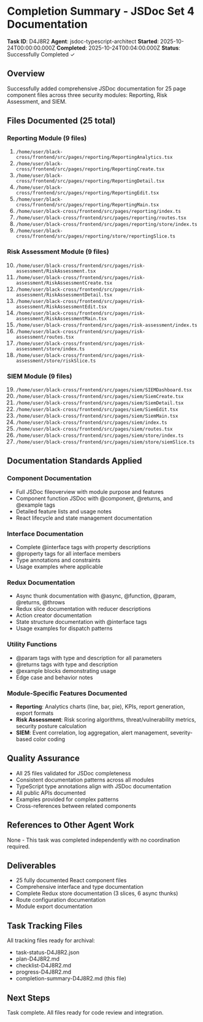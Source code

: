# Completion Summary - JSDoc Set 4 Documentation
**Task ID**: D4J8R2
**Agent**: jsdoc-typescript-architect
**Started**: 2025-10-24T00:00:00.000Z
**Completed**: 2025-10-24T00:04:00.000Z
**Status**: Successfully Completed ✓

## Overview
Successfully added comprehensive JSDoc documentation for 25 page component files across three security modules: Reporting, Risk Assessment, and SIEM.

## Files Documented (25 total)

### Reporting Module (9 files)
1. `/home/user/black-cross/frontend/src/pages/reporting/ReportingAnalytics.tsx`
2. `/home/user/black-cross/frontend/src/pages/reporting/ReportingCreate.tsx`
3. `/home/user/black-cross/frontend/src/pages/reporting/ReportingDetail.tsx`
4. `/home/user/black-cross/frontend/src/pages/reporting/ReportingEdit.tsx`
5. `/home/user/black-cross/frontend/src/pages/reporting/ReportingMain.tsx`
6. `/home/user/black-cross/frontend/src/pages/reporting/index.ts`
7. `/home/user/black-cross/frontend/src/pages/reporting/routes.tsx`
8. `/home/user/black-cross/frontend/src/pages/reporting/store/index.ts`
9. `/home/user/black-cross/frontend/src/pages/reporting/store/reportingSlice.ts`

### Risk Assessment Module (9 files)
10. `/home/user/black-cross/frontend/src/pages/risk-assessment/RiskAssessment.tsx`
11. `/home/user/black-cross/frontend/src/pages/risk-assessment/RiskAssessmentCreate.tsx`
12. `/home/user/black-cross/frontend/src/pages/risk-assessment/RiskAssessmentDetail.tsx`
13. `/home/user/black-cross/frontend/src/pages/risk-assessment/RiskAssessmentEdit.tsx`
14. `/home/user/black-cross/frontend/src/pages/risk-assessment/RiskAssessmentMain.tsx`
15. `/home/user/black-cross/frontend/src/pages/risk-assessment/index.ts`
16. `/home/user/black-cross/frontend/src/pages/risk-assessment/routes.tsx`
17. `/home/user/black-cross/frontend/src/pages/risk-assessment/store/index.ts`
18. `/home/user/black-cross/frontend/src/pages/risk-assessment/store/riskSlice.ts`

### SIEM Module (9 files)
19. `/home/user/black-cross/frontend/src/pages/siem/SIEMDashboard.tsx`
20. `/home/user/black-cross/frontend/src/pages/siem/SiemCreate.tsx`
21. `/home/user/black-cross/frontend/src/pages/siem/SiemDetail.tsx`
22. `/home/user/black-cross/frontend/src/pages/siem/SiemEdit.tsx`
23. `/home/user/black-cross/frontend/src/pages/siem/SiemMain.tsx`
24. `/home/user/black-cross/frontend/src/pages/siem/index.ts`
25. `/home/user/black-cross/frontend/src/pages/siem/routes.tsx`
26. `/home/user/black-cross/frontend/src/pages/siem/store/index.ts`
27. `/home/user/black-cross/frontend/src/pages/siem/store/siemSlice.ts`

## Documentation Standards Applied

### Component Documentation
- Full JSDoc fileoverview with module purpose and features
- Component function JSDoc with @component, @returns, and @example tags
- Detailed feature lists and usage notes
- React lifecycle and state management documentation

### Interface Documentation
- Complete @interface tags with property descriptions
- @property tags for all interface members
- Type annotations and constraints
- Usage examples where applicable

### Redux Documentation
- Async thunk documentation with @async, @function, @param, @returns, @throws
- Redux slice documentation with reducer descriptions
- Action creator documentation
- State structure documentation with @interface tags
- Usage examples for dispatch patterns

### Utility Functions
- @param tags with type and description for all parameters
- @returns tags with type and description
- @example blocks demonstrating usage
- Edge case and behavior notes

### Module-Specific Features Documented
- **Reporting**: Analytics charts (line, bar, pie), KPIs, report generation, export formats
- **Risk Assessment**: Risk scoring algorithms, threat/vulnerability metrics, security posture calculation
- **SIEM**: Event correlation, log aggregation, alert management, severity-based color coding

## Quality Assurance
- All 25 files validated for JSDoc completeness
- Consistent documentation patterns across all modules
- TypeScript type annotations align with JSDoc documentation
- All public APIs documented
- Examples provided for complex patterns
- Cross-references between related components

## References to Other Agent Work
None - This task was completed independently with no coordination required.

## Deliverables
- 25 fully documented React component files
- Comprehensive interface and type documentation
- Complete Redux store documentation (3 slices, 6 async thunks)
- Route configuration documentation
- Module export documentation

## Task Tracking Files
All tracking files ready for archival:
- task-status-D4J8R2.json
- plan-D4J8R2.md
- checklist-D4J8R2.md
- progress-D4J8R2.md
- completion-summary-D4J8R2.md (this file)

## Next Steps
Task complete. All files ready for code review and integration.
